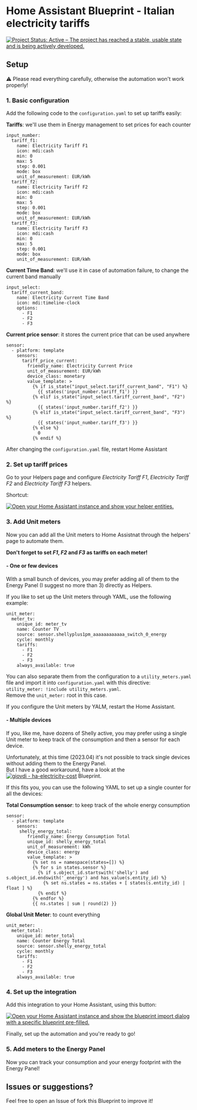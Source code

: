 # Home Assistant Blueprint - Italian electricity tariffs

[![Project Status: Active – The project has reached a stable, usable state and is being actively developed.](https://www.repostatus.org/badges/latest/active.svg)](https://www.repostatus.org/#active)

## Setup

⚠️ Please read everything carefully, otherwise the automation won't work properly!

### 1. Basic configuration

Add the following code to the `configuration.yaml` to set up tariffs easily:

**Tariffs**: we'll use them in Energy management to set prices for each counter
```
input_number:
  tariff_f1:
    name: Electricity Tariff F1
    icon: mdi:cash
    min: 0
    max: 5
    step: 0.001
    mode: box
    unit_of_measurement: EUR/kWh
  tariff_f2:
    name: Electricity Tariff F2
    icon: mdi:cash
    min: 0
    max: 5
    step: 0.001
    mode: box
    unit_of_measurement: EUR/kWh
  tariff_f3:
    name: Electricity Tariff F3
    icon: mdi:cash
    min: 0
    max: 5
    step: 0.001
    mode: box
    unit_of_measurement: EUR/kWh
```

**Current Time Band**: we'll use it in case of automation failure, to change the current band manually
```
input_select:
  tariff_current_band:
    name: Electricity Current Time Band
    icon: mdi:timeline-clock
    options:
      - F1
      - F2
      - F3
```

**Current price sensor**: it stores the current price that can be used anywhere
```
sensor:
  - platform: template
    sensors:
      tariff_price_current:
        friendly_name: Electricity Current Price
        unit_of_measurement: EUR/kWh
        device_class: monetary
        value_template: >
          {% if is_state("input_select.tariff_current_band", "F1") %}
            {{ states('input_number.tariff_f1') }}
          {% elif is_state("input_select.tariff_current_band", "F2") %}
            {{ states('input_number.tariff_f2') }}
          {% elif is_state("input_select.tariff_current_band", "F3") %}
            {{ states('input_number.tariff_f3') }}
          {% else %}
            0
          {% endif %}
```

After changing the `configuration.yaml` file, restart Home Assistant

### 2. Set up tariff prices

Go to your Helpers page and configure _Electricity Tariff F1_,  _Electricity Tariff F2_ and  _Electricity Tariff F3_ helpers.

Shortcut:

[![Open your Home Assistant instance and show your helper entities.](https://my.home-assistant.io/badges/helpers.svg)](https://my.home-assistant.io/redirect/helpers/)

### 3. Add Unit meters

Now you can add all the Unit meters to Home Assistnat through the helpers' page to automate them.

**Don't forget to set _F1_, _F2_ and _F3_ as tariffs on each meter!**

#### - One or few devices

With a small bunch of devices, you may prefer adding all of them to the Energy Panel (I suggest no more than 3) directly as Helpers.

If you like to set up the Unit meters through YAML, use the following example:

```
unit_meter:
  meter_tv:
    unique_id: meter_tv
    name: Counter TV
    source: sensor.shellyplus1pm_aaaaaaaaaaaa_switch_0_energy
    cycle: monthly
    tariffs:
      - F1
      - F2
      - F3
    always_available: true
```

You can also separate them from the configuration to a `utility_meters.yaml` file and import it into `configuration.yaml` with this directive:  
`utility_meter: !include utility_meters.yaml`.  
Remove the `unit_meter:` root in this case.

If you configure the Unit meters by YALM, restart the Home Assistant.

#### - Multiple devices

If you, like me, have dozens of Shelly active, you may prefer using a single Unit meter to keep track of the consumption and then a sensor for each device.

Unfortunately, at this time (2023.04) it's not possible to track single devices without adding them to the Energy Panel.  
But I have a good workaround, have a look at the [![giovdi - ha-electricity-cost](https://img.shields.io/static/v1?label=giovdi&message=ha-electricity-cost&color=blue&logo=github)](https://github.com/giovdi/ha-electricity-cost) Blueprint.

If this fits you, you can use the following YAML to set up a single counter for all the devices:


**Total Consumption sensor**: to keep track of the whole energy consumption
```
sensor:
  - platform: template
    sensors:
     shelly_energy_total:
        friendly_name: Energy Consumption Total
        unique_id: shelly_energy_total
        unit_of_measurement: kWh
        device_class: energy
        value_template: >
          {% set ns = namespace(states=[]) %}
          {% for s in states.sensor %}
            {% if s.object_id.startswith('shelly') and s.object_id.endswith('_energy') and has_value(s.entity_id) %}
              {% set ns.states = ns.states + [ states(s.entity_id) | float ] %}
            {% endif %}
          {% endfor %}
          {{ ns.states | sum | round(2) }}
```

**Global Unit Meter**: to count everything
```
unit_meter:
  meter_total:
    unique_id: meter_total
    name: Counter Energy Total
    source: sensor.shelly_energy_total
    cycle: monthly
    tariffs:
      - F1
      - F2
      - F3
    always_available: true
```

### 4. Set up the integration

Add this integration to your Home Assistant, using this button:

[![Open your Home Assistant instance and show the blueprint import dialog with a specific blueprint pre-filled.](https://my.home-assistant.io/badges/blueprint_import.svg)](https://my.home-assistant.io/redirect/blueprint_import/?blueprint_url=https%3A%2F%2Fgithub.com%2Fgiovdi%2Fha-prices%2Fedit%2Fmain%2Fhome_tariffs.yaml)

Finally, set up the automation and you're ready to go!

### 5. Add meters to the Energy Panel

Now you can track your consumption and your energy footprint with the Energy Panel!

## Issues or suggestions?

Feel free to open an Issue of fork this Blueprint to improve it!

